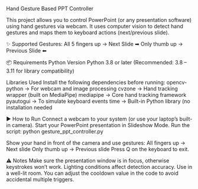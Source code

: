 Hand Gesture Based PPT Controller

This project allows you to control PowerPoint (or any presentation software) using hand gestures via webcam.
It uses computer vision to detect hand gestures and maps them to keyboard actions (next/previous slide).

✨ Supported Gestures:
All 5 fingers up → Next Slide ➡
Only thumb up → Previous Slide ⬅

📦 Requirements
Python Version
Python 3.8 or later (Recommended: 3.8 – 3.11 for library compatibility)

Libraries Used
Install the following dependencies before running:
opencv-python
 → For webcam and image processing
cvzone
 → Hand tracking wrapper (built on MediaPipe)
mediapipe
 → Core hand tracking framework
pyautogui
 → To simulate keyboard events
time
 → Built-in Python library (no installation needed

▶️ How to Run
Connect a webcam to your system (or use your laptop’s built-in camera).
Start your PowerPoint presentation in Slideshow Mode.
Run the script:
python gesture_ppt_controller.py

Show your hand in front of the camera and use gestures:
All fingers up → Next slide
Only thumb up → Previous slide
Press Q on the keyboard to exit.

⚠️ Notes
Make sure the presentation window is in focus, otherwise keystrokes won’t work.
Lighting conditions affect detection accuracy. Use in a well-lit room.
You can adjust the cooldown value in the code to avoid accidental multiple triggers.
